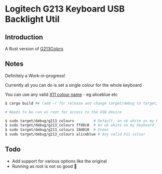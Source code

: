 # Logitech G213 Keyboard USB Backlight Util

## Introduction

A Rust version of [G213Colors](https://github.com/SebiTimeWaster/G213Colors)

## Notes

Definitely a Work-in-progress!

Currently all you can do is set a single colour for the whole keyboard

You can use any valid [X11 colour name](https://en.wikipedia.org/wiki/X11_color_names) - eg aliceblue etc

```sh
$ cargo build ## (add -r for release and change target/debug to target/release below)

# Needs to be run as root for access to the USB device

$ sudo target/debug/g213_colours         # Default, an ok white on my keyboard
$ sudo target/debug/g213_colours ffd0c0  # An ok white on my keyboard
$ sudo target/debug/g213_colours 10d010  # Green
$ sudo target/debug/g213_colours aliceblue # Any valid X11 colour

```

## Todo

- Add support for various options like the original
- Running as root is not so good 🤕
